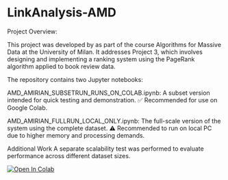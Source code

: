 # LinkAnalysis-AMD
Project Overview:


This project was developed by as part of the course Algorithms for Massive Data at the University of Milan. It addresses Project 3, which involves designing and implementing a ranking system using the PageRank algorithm applied to book review data.

The repository contains two Jupyter notebooks:

AMD_AMIRIAN_SUBSETRUN_RUNS_ON_COLAB.ipynb:
A subset version intended for quick testing and demonstration.
✅ Recommended for use on Google Colab.

AMD_AMIRIAN_FULLRUN_LOCAL_ONLY.ipynb:
The full-scale version of the system using the complete dataset.
⚠️ Recommended to run on local PC due to higher memory and processing demands.

Additional Work
A separate scalability test was performed to evaluate performance across different dataset sizes.

[![Open In Colab](https://colab.research.google.com/assets/colab-badge.svg)](https://colab.research.google.com/github/Dianaamrn/LinkAnalysis-AMD/blob/main/AMD_AMIRIAN_SUBSETRUN_RUNS_ON_COLAB.ipynb)
